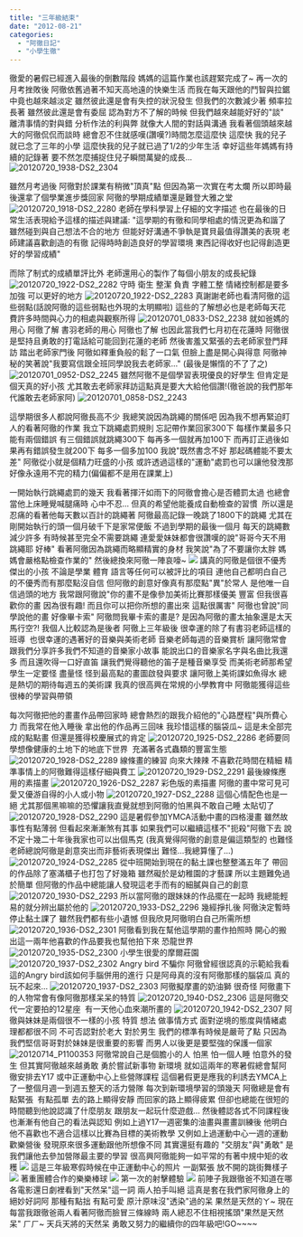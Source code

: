 ```yaml
---
title: "三年級結束"
date: "2012-08-21"
categories: 
  - "阿徹日記"
  - "小學生徹"
---
```


徹愛的暑假已經進入最後的倒數階段 媽媽的這篇作業也該趕緊完成了~ 再一次的月考挫敗後 阿徹依舊過著不知天高地遠的快樂生活 而我在每天跟他的鬥智與拉鋸中竟也越來越淡定 雖然彼此還是會有失控的狀況發生 但我們的次數減少著 頻率拉長著 雖然彼此還是會有委屈 認為對方不了解的時候 但我們越來越能好好的"談" 離清事情的對與錯 分析作法的利與弊 就像大人間的對話與溝通 我看著個頭越來越大的阿徹侃侃而談時 總會忍不住就感嘆(讚嘆?)時間怎麼這麼快 這麼快 我的兒子就已念了三年的小學 這麼快我的兒子就已過了1/2的少年生活 幸好這些年媽媽有持續的記錄著 要不然怎麼捕捉住兒子瞬間萬變的成長... ![20120720_1938-DS2_2304](images/7640970348_ae11a3a5bb.jpg) 

雖然月考過後 阿徹對於課業有稍微"頂真"點 但因為第一次實在考太爛 所以即時最後還拿了個學業進步獎回家 阿徹的學期成績單還是難登大雅之堂 ![20120720_1918-DS2_2280](images/7640977534_469ae25c4f.jpg) 老師在學科學習上仔細的文字描述 也在最後的日常生活表現給予這樣的描述與建議: "這學期的有徹和同學相處的情況更為和諧了 雖然碰到與自己想法不合的地方 但能好好溝通不爭執是寶貝最值得讚美的表現 老師建議喜歡創造的有徹 記得時時創造良好的學習環境 東西記得收好也記得創造更好的學習成績"

而除了制式的成績單評比外 老師還用心的製作了每個小朋友的成長紀錄 ![20120720_1922-DS2_2282](images/7640976706_2bdb494f89.jpg) 守時 衛生 整潔 負責 字體工整 情緒控制都是要多加強 可以更好的地方 ![20120720_1922-DS2_2283](images/7640976264_e148b7fd4e.jpg) 真謝謝老師也看清阿徹的這些弱點(話說阿徹的這些弱點也外現的太明顯啦) 這些的了解想必也是老師每天花費許多時間與心力的相處與觀察所得 ![20120701_0833-DS2_2238](images/7547099360_dbd46ac5e1.jpg) 就如爸媽的用心 阿徹了解 書羽老師的用心 阿徹也了解 也因此當我們七月初在花蓮時 阿徹很是堅持且勇敢的打電話給可能回到花蓮的老師 然後害羞又緊張的去老師家登門拜訪 踏出老師家門後 阿徹如釋重負般的鬆了一口氣 但臉上盡是開心與得意 阿徹神秘的笑著說"我要寫信跟全班同學說我去老師家..." (最後是懶惰的不了了之) ![20120701_0952-DS2_2245](images/7547098178_c83cf3c454.jpg) 雖然阿徹不是個學習表現優良的好學生 但肯定是個天真的好小孩 尤其敢去老師家拜訪這點真是要大大給他個讚!(徹爸說的我們那年代誰敢去老師家阿) ![20120701_0858-DS2_2243](images/7547098944_29cc9cc0bb.jpg)

這學期很多人都說阿徹長高不少 我總笑說因為跳繩的關係吧 因為我不想再緊迫盯人的看著阿徹的作業 我立下跳繩處罰規則 忘記帶作業回家300下 每樣作業最多只能有兩個錯誤 有三個錯誤就跳繩300下 每再多一個就再加100下 而再訂正過後如果再有錯誤發生就200下 每多一個多加100 我說"既然書念不好 那起碼體能不要太差" 阿徹從小就是個精力旺盛的小孩 或許透過這樣的"運動"處罰也可以讓他發洩那好像永遠用不完的精力(偏偏都不是用在課業上)

一開始執行跳繩處罰的幾天 我看著揮汗如雨下的阿徹會擔心是否體罰太過 也總會當他上床睡覺喊腿痛時 心中不忍... 但真的希望他能養成自動檢查的習慣  所以還是忍痛的看著他每天數以百計的跳繩著 阿徹最高記錄一晚跳了1800下的跳繩 尤其在剛開始執行的頭一個月破千下是家常便飯 不過到學期的最後一個月 每天的跳繩數減少許多 有時候甚至完全不需要跳繩 連愛愛妹妹都會很讚嘆的說"哥哥今天不用跳繩耶 好棒" 看著阿徹因為跳繩而略顯精實的身材 我笑說"為了不要讓你太胖 媽媽會嚴格點檢查作業的" 然後總換來阿徹一陣哀嚎~ ![](images/7730587140_4e6f75f436.jpg) 講真的阿徹是個很不優秀 傑出的小孩 不論是學業 體育 語言等任何可以被評比的項目 連他自己都明白自己的不優秀而有那麼點沒自信 但阿徹的創意好像真有那麼點"異"於常人 是他唯一自信過頭的地方 我常跟阿徹說"你的畫不是像參加美術比賽那樣優美 豐富 但我很喜歡你的畫 因為很有趣! 而且你可以把你所想的畫出來 這點很厲害" 阿徹也曾說"同學說他的畫 好像畢卡索" 阿徹問我畢卡索的畫是? 是因為阿徹的畫太抽象還是太天馬行空?! 我個人比較認為是後者 阿徹上三年級後 很幸運的除了有書羽老師這樣的班導  也很幸運的遇著好的音樂與美術老師 音樂老師每週的音樂賞析 讓阿徹常會跟我們分享許多我們不知道的音樂家小故事 能說出口的音樂家名字與名曲比我還多 而且還吹得一口好直笛 讓我們覺得聽他的笛子是種音樂享受 而美術老師那希望學生一定要怪 盡量怪 怪到最高點的畫圖啟發與要求 讓阿徹上美術課如魚得水 總是熱切的期待每週五的美術課 我真的很高興在常規的小學教育中 阿徹能獲得這些很棒的學習與帶領

每次阿徹把他的畫畫作品帶回家時 總會熱烈的跟我介紹他的"心路歷程"與所費心力 而我常在他入睡後 拿出他的作品再三回味 我珍惜這樣的腦袋瓜~ 這是未全部完成的點點畫 但還是獲得校慶展式的肯定 ![20120720_1925-DS2_2286](images/7640975406_8c146c8f22.jpg) 老師要同學想像健康的土地下的地底下世界  充滿著各式蟲類的豐富生態 ![20120720_1928-DS2_2289](images/7640974350_e0ed3a3572.jpg) 線條畫的練習 向來大辣辣 不喜歡花時間在精細 精準事情上的阿徹難得這樣仔細與費工 ![20120720_1929-DS2_2291](images/7640973760_7aeb170609.jpg) 最後線條應用的素描畫 ![20120720_1926-DS2_2287](images/7640975038_83e808da61.jpg) 彩色版的素描畫 阿徹的畫中常可見可愛又優游自得的小人或小物 ![20120720_1927-DS2_2288](images/7640974772_64963292d1.jpg) 這個心情配色也是一絕 尤其那個黑嘛嘛的恐懼讓我直覺就想到阿徹的怕黑與不敢自己睡 太貼切了 ![20120720_1928-DS2_2290](images/7640974014_974c82e010.jpg) 這是暑假參加YMCA活動中畫的四格漫畫 雖然故事性有點薄弱 但看起來漸漸煞有其事 如果我們可以繼續這樣不"扼殺"阿徹下去 說不定十幾二十年後我家也可以出個馬克 (我真覺得阿徹的創意是偏這類型的 也難怪老師總說阿徹是創意突出而非藝術表現傑出 難怪...我總算懂了...) ![20120720_1924-DS2_2285](images/7640975618_5c2b73925a.jpg) 從中班開始到現在的黏土課也整整滿五年了 帶回的作品除了塞滿櫃子也打包了好幾箱 雖然礙於是幼稚園的才藝課 所以主題難免過於簡單 但阿徹的作品中總能讓人發現這老手而有的細膩與自己的創意 ![20120720_1930-DS2_2293](images/7640973146_aff37b4e1a.jpg) 所以當阿徹的跟妹妹的作品擺在一起時 我總能輕易的就分辨出屬於他的 ![20120720_1933-DS2_2296](images/7640972324_93930b2d5a.jpg) 幾經掙扎後 阿徹決定暫時停止黏土課了 雖然我們都有些小遺憾 但我欣見阿徹明白自己所需所想 ![20120720_1936-DS2_2301](images/7640971222_15b92f2098.jpg) 阿徹看到我在幫他這學期的畫作拍照時 開心的搬出這一兩年他喜歡的作品要我也幫他拍下來 恐龍世界 ![20120720_1935-DS2_2300](images/7640971572_34acb7ee0b.jpg) 小學生很愛的摩爾莊園 ![20120720_1937-DS2_2302](images/7640970976_18651a4f75.jpg) Angry bird 不騙你 阿徹曾經很認真的示範給我看這的Angry bird該如何手腦併用的進行 只是阿母真的沒有阿徹那樣的腦袋瓜 真的玩不起來... ![20120720_1937-DS2_2303](images/7640970682_99c5ed2f46.jpg) 阿徹擬摩畫的奶油獅 很奇怪 阿徹畫下的人物常會有像阿徹那樣呆呆的特質 ![20120720_1940-DS2_2306](images/7640969706_15d4c0ed4e.jpg) 這是阿徹交代一定要拍的12星座  有一天他心血來潮所畫的 ![20120720_1942-DS2_2307](images/7640969446_52217379ee.jpg) 阿徹與妹妹是兩個很不一樣的小孩 特質 想法 做事情方式 面對逆境的態度與情緒處理都都很不同 不可否認對於老大 對於男生 我們的標準有時候是嚴苛了點 只因為我們堅信哥哥對於妹妹是很重要的影響 而男人以後更是要堅強的保護一個家 ![20120714_P1100353](images/7640980764_49150deafc.jpg) 阿徹常說自己是個膽小的人 怕黑 怕一個人睡 怕意外的發生 但其實阿徹越來越勇敢 勇於嘗試新事物 新環境 就如這兩年的寒暑假總會幫阿徹安排去Y17 或中正運動中心上些營隊課程 這個暑假更是應我的利誘去YMCA上了一整個月週一到週五整天的活力營隊 每次到新環境學習的頭幾天 阿徹總是會有點緊張  有點孤單 去的路上顯得安靜 而回家的路上顯得疲累 但卻也總能在很短的時間聽到他說認識了什麼朋友 跟朋友一起玩什麼遊戲... 然後體認各式不同課程後 也漸漸有他自己的看法與認知 例如上過Y17一週密集的油畫與畫畫訓練後 他明白他不喜歡也不適合這樣以比賽為目標的美術教學 又例如上過運動中心一週的運動歡樂營後 發現原來很多運動跟他所想像不同 其實還挺有趣的 "交朋友"與"勇敢" 是我們讓他去參加營隊最主要的學習 很高興阿徹能夠一如平常的有著中規中矩的收穫 ![](images/6919586283_26e5dd96f1.jpg) 這是三年級寒假時候在中正運動中心的照片 一副緊張 放不開的跳街舞樣子 ![](images/6773470262_3c8f2bacd1.jpg) 著重團體合作的樂樂棒球 ![](images/6919586511_0d658d1080.jpg) 第一次的射擊體驗 ![](images/6919586359_541a542e32.jpg) 前陣子我跟徹爸不知道在哪各電影還日劇裡看到"天然呆"這一詞 兩人拍手叫絕 這真是套在我們家阿徹身上的絕妙好詞阿 那種有點拙 有點可愛 原汁原味沒"透染"過的呆 果然是天然的ㄚ~ 現在每當我跟徹爸兩人看著阿徹而臉冒三條線時 兩人總忍不住相視搖頭"果然是天然呆" ㄏㄏ~ 天兵天將的天然呆 勇敢又努力的繼續你的四年級吧!GO~~~~
